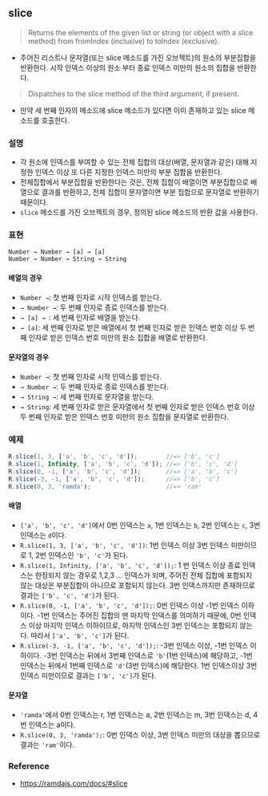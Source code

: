 ## slice
> Returns the elements of the given list or string (or object with a slice method) from fromIndex (inclusive) to toIndex (exclusive).
- 주어진 리스트나 문자열(또는 slice 메소드를 가진 오브젝트)의 원소의 부분집합을 반환한다. 시작 인덱스 이상의 원소 부터 종료 인덱스 미만의 원소의 집합을 반환한다.

> Dispatches to the slice method of the third argument, if present.
- 만약 세 번째 인자의 메소드에 slice 메소드가 있다면 이미 존재하고 있는 slice 메소드를 호출한다.

### 설명
- 각 원소에 인덱스를 부여할 수 있는 전체 집합의 대상(배열, 문자열과 같은) 대해 지정한 인덱스 이상 또 다른 지정한 인덱스 미만의 부분 집합을 반환한다.
- 전체집합에서 부분집합을 반환한다는 것은, 전체 집합이 배열이면 부분집합으로 배열으로 결과를 반환하고, 전체 집합이 문자열이면 부분 집합으로 문자열로 반환하기 때문이다.
- `slice` 메소드를 가진 오브젝트의 경우, 정의된 slice 메소드의 반환 값을 사용한다.

### 표현
```
Number → Number → [a] → [a]
Number → Number → String → String
```

#### 배열의 경우
- `Number →`: 첫 번째 인자로 시작 인덱스를 받는다.
- `→ Number →`: 두 번째 인자로 종료 인덱스를 받는다.
- `→ [a] → `: 세 번째 인자로 배열을 받는다.
- `→ [a]`: 세 번째 인자로 받은 배열에서 첫 번째 인자로 받은 인덱스 번호 이상 두 번째 인자로 받은 인덱스 번호 미만의 원소 집합을 배열로 반환한다.

#### 문자열의 경우
- `Number →`: 첫 번째 인자로 시작 인덱스를 받는다.
- `→ Number →`: 두 번째 인자로 종료 인덱스를 받는다.
- `→ String →`: 세 번째 인자로 문자열을 받는다.
- `→ String`: 세 번째 인자로 받은 문자열에서 첫 번째 인자로 받은 인덱스 번호 이상 두 번째 인자로 받은 인덱스 번호 미만의 원소 집합을 문자열로 반환한다.

### 예제
```js
R.slice(1, 3, ['a', 'b', 'c', 'd']);        //=> ['b', 'c']
R.slice(1, Infinity, ['a', 'b', 'c', 'd']); //=> ['b', 'c', 'd']
R.slice(0, -1, ['a', 'b', 'c', 'd']);       //=> ['a', 'b', 'c']
R.slice(-3, -1, ['a', 'b', 'c', 'd']);      //=> ['b', 'c']
R.slice(0, 3, 'ramda');                     //=> 'ram'
```
#### 배열
- `['a', 'b', 'c', 'd']`에서 0번 인덱스는 `a`, 1번 인덱스는 `b`, 2번 인덱스는 `c`, 3번 인덱스는 `d`이다. 
- `R.slice(1, 3, ['a', 'b', 'c', 'd'])`: 1번 인덱스 이상 3번 인덱스 미만이므로 1, 2번 인덱스인 `'b', 'c'`가 된다.
- `R.slice(1, Infinity, ['a', 'b', 'c', 'd']);`: 1 번 인덱스 이상 종료 인덱스는 한정되지 않는 경우로 1,2,3 ... 인덱스가 되며, 주어진 전체 집합에 포함되지 않는 대상은 부분집합이 아니므로 포함되지 않는다. 3번 인덱스까지만 존재하므로 결과는 `['b', 'c', 'd']`가 된다.
- `R.slice(0, -1, ['a', 'b', 'c', 'd']);`: 0번 인덱스 이상 -1번 인덱스 이하이다. -1번 인덱스는 주어진 집합의 맨 마지막 인덱스를 의미하기 때문에, 0번 인덱스 이상 마지막 인덱스 이하이므로, 마지막 인덱스인 3번 인덱스는 포함되지 않는다. 따라서 `['a', 'b', 'c']`가 된다.
- `R.slice(-3, -1, ['a', 'b', 'c', 'd']);`: -3번 인덱스 이상, -1번 인덱스 이하이다. -3번 인덱스는 뒤에서 3번째 인덱스로 `'b'`(1번 인덱스)에 해당하고, -1번 인덱스는 뒤에서 1번째 인덱스로 `'d'`(3번 인덱스)에 해당한다. 1번 인덱스이상 3번 인덱스 미만이므로 결과는 `['b', 'c']`가 된다.

#### 문자열
- `'ramda'`에서 0번 인덱스는 r, 1번 인덱스는 a, 2번 인덱스는 m, 3번 인덱스는 d, 4번 인덱스는 a이다.
- `R.slice(0, 3, 'ramda');`: 0번 인덱스 이상, 3번 인덱스 미만의 대상을 뽑으므로 결과는 `'ram'`이다.

### Reference
- https://ramdajs.com/docs/#slice
